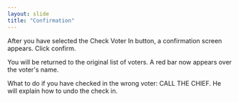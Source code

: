 ```yaml
---
layout: slide
title: "Confirmation"
---
```

After you have selected the Check Voter In button, a confirmation screen appears.  Click confirm.

You will be returned to the original list of voters.  A red bar now appears over the voter's name.

What to do if you have checked in the wrong voter:  CALL THE CHIEF.  He will explain how to undo the check in.
